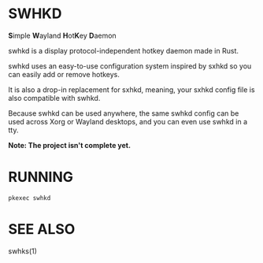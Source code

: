 # SWHKD

**S**imple **W**ayland **H**ot**K**ey **D**aemon

swhkd is a display protocol-independent hotkey daemon made in Rust.

swhkd uses an easy-to-use configuration system inspired by sxhkd so you can easily add or remove hotkeys.

It is also a drop-in replacement for sxhkd, meaning, your sxhkd config file is also compatible with swhkd.

Because swhkd can be used anywhere, the same swhkd config can be used across Xorg or Wayland desktops, and you can even use swhkd in a tty.

**Note: The project isn't complete yet.**

# RUNNING

`pkexec swhkd`

# SEE ALSO

swhks(1)

